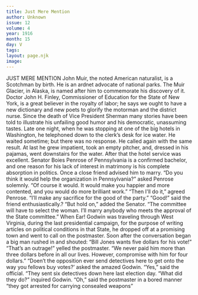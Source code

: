 ```yaml
---
title: Just Mere Mention
author: Unknown
issue: 12
volume: 4
year: 1916
month: 15
day: V
tags:
layout: page.njk
image:
---
```

JUST MERE MENTION       John Muir, the noted American naturalist, is a Scotchman by birth. He is an ardnet advocate of national parks. The Muir Glacier, in Alaska, is named after him to commemorate his discovery of it.       Doctor John H. Finley, Commissioner of Education for the State of New York, is a great believer in the royalty of labor; he says we ought to have a new dictionary and new poets to glorify the motorman and the district nurse.       Since the death of Vice President Sherman many stories have been told to illustrate his unfailing good humor and his democratic, unassuming tastes.    Late one night, when he was stopping at one of the big hotels in Washington, he telephoned down to the clerk’s desk for ice water. He waited sometime; but there was no response. He called again with the same result. At last he grew impatient, took an empty pitcher, and, dressed in his pajamas, went downstairs for the water.    After that the hotel service was excellent.       Senator Boies Penrose of Pennsylvania is a confirmed bachelor, and one reason for his lack of interest in matrimony is his complete absorption in politics. Once a close friend advised him to marry.    “Do you think it would help the organization in Pennsylvania?” asked Penrose solemnly.    “Of course it would. It would make you happier and more contented, and you would do more brilliant work.”    “Then I'll do it,” agreed Penrose. “I’ll make any sacrifice for the good of the party.”    “Good!” said the friend enthusiastically.?    “But hold on,” added the Senator. “The committee will have to select the woman. I’ll marry anybody who meets the approval of the State committee.”       When Ear! Godwin was traveling through West Virginia, during the last presidential campaign, for the purpose of writing articles on political conditions in that State, he dropped off at a promising town and went to call on the postmaster. Soon after the conversation began a big man rushed in and shouted:    “Bill Jones wants five dollars for his vote!”    “That’s an outrage!” yelled the postmaster.    “We never paid him more than three dollars before in all our lives. However, compromise with him for four dollars.”    “Doen’t the opposition ever send detectives here to get onto the way you fellows buy votes?’ asked the amazed Godwin.    “Yes,” said the official. “They sent six detectives down here last election day.    “What did they do?” inquired Godwin.    “Oh,” said the postmaster in a bored manner “they got arrested for carrying consealed weapons”
